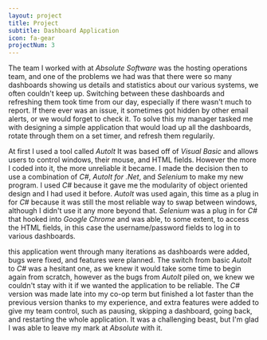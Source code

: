 ```yaml
---
layout: project
title: Project
subtitle: Dashboard Application
icon: fa-gear
projectNum: 3
---
```


The team I worked with at *Absolute Software* was the hosting operations team, and one of the problems we had was that there were so many dashboards showing us details and statistics about our various systems, we often couldn't keep up. Switching between these dashboards and refreshing them took time from our day, especially if there wasn't much to report. If there ever was an issue, it sometimes got hidden by other email alerts, or we would forget to check it. To solve this my manager tasked me with designing a simple application that would load up all the dashboards, rotate through them on a set timer, and refresh them regularily. 

At first I used a tool called *AutoIt* It was based off of *Visual Basic* and allows users to control windows, their mouse, and HTML fields. However the more I coded into it, the more unreliable it became. I made the decision then to use a combination of *C#*, *AutoIt for .Net*, and *Selenium* to make my new program. I used *C#* because it gave me the modularity of object oriented design and I had used it before. *AutoIt* was used again, this time as a plug in for *C#* because it was still the most reliable way to swap between windows, although I didn't use it any more beyond that. *Selenium* was a plug in for *C#* that hooked into *Google Chrome* and was able, to some extent, to access the HTML fields, in this case the username/password fields to log in to various dashboards. 

this application went through many iterations as dashboards were added, bugs were fixed, and features were planned. The switch from basic *AutoIt* to *C#* was a hesitant one, as we knew it would take some time to begin again from scratch, however as the bugs from *AutoIt* piled on, we knew we couldn't stay with it if we wanted the application to be reliable. The *C#* version was made late into my co-op term but finished a lot faster than the previous version thanks to my experience, and extra features were added to give my team control, such as pausing, skipping a dashboard, going back, and restarting the whole application. It was a challenging beast, but I'm glad I was able to leave my mark at *Absolute* with it.